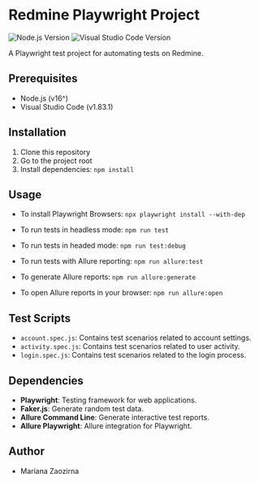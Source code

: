 # Redmine Playwright Project

![Node.js Version](https://img.shields.io/badge/Node.js-v16%5E-brightgreen)
![Visual Studio Code Version](https://img.shields.io/badge/VS%20Code-v1.83.1-blue)

A Playwright test project for automating tests on Redmine.

## Prerequisites

- Node.js (v16^)
- Visual Studio Code (v1.83.1)

## Installation

1. Clone this repository
2. Go to the project root
3. Install dependencies:
   `npm install`

## Usage

- To install Playwright Browsers:
`npx playwright install --with-dep`

- To run tests in headless mode:
`npm run test`

- To run tests in headed mode:
`npm run test:debug`

- To run tests with Allure reporting:
`npm run allure:test`

- To generate Allure reports:
`npm run allure:generate`

- To open Allure reports in your browser:
`npm run allure:open`


## Test Scripts

- `account.spec.js`: Contains test scenarios related to account settings.
- `activity.spec.js`: Contains test scenarios related to user activity.
- `login.spec.js`: Contains test scenarios related to the login process.

## Dependencies

- **Playwright**: Testing framework for web applications.
- **Faker.js**: Generate random test data.
- **Allure Command Line**: Generate interactive test reports.
- **Allure Playwright**: Allure integration for Playwright.

## Author

- Mariana Zaozirna








